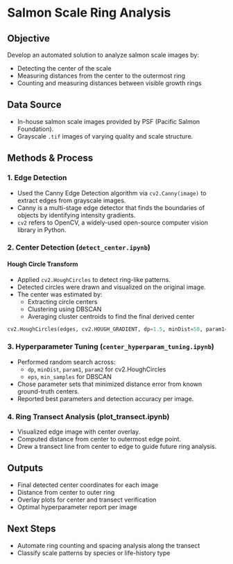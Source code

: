 # Salmon Scale Ring Analysis

## Objective
Develop an automated solution to analyze salmon scale images by:
- Detecting the center of the scale
- Measuring distances from the center to the outermost ring
- Counting and measuring distances between visible growth rings

## Data Source
- In-house salmon scale images provided by PSF (Pacific Salmon Foundation).
- Grayscale `.tif` images of varying quality and scale structure.

## Methods & Process

### 1. Edge Detection
- Used the Canny Edge Detection algorithm via `cv2.Canny(image)` to extract edges from grayscale images.
- Canny is a multi-stage edge detector that finds the boundaries of objects by identifying intensity gradients.
- `cv2` refers to OpenCV, a widely-used open-source computer vision library in Python.

### 2. Center Detection (`detect_center.ipynb`)

#### Hough Circle Transform
- Applied `cv2.HoughCircles` to detect ring-like patterns.
- Detected circles were drawn and visualized on the original image.
- The center was estimated by:
  - Extracting circle centers
  - Clustering using DBSCAN
  - Averaging cluster centroids to find the final derived center

```python
cv2.HoughCircles(edges, cv2.HOUGH_GRADIENT, dp=1.5, minDist=50, param1=90, param2=35)
```

### 3. Hyperparameter Tuning (`center_hyperparam_tuning.ipynb`)
- Performed random search across:
  - `dp`, `minDist`, `param1`, `param2` for cv2.HoughCircles
  - `eps`, `min_samples` for DBSCAN
- Chose parameter sets that minimized distance error from known ground-truth centers.
- Reported best parameters and detection accuracy per image.

### 4. Ring Transect Analysis (plot_transect.ipynb)
- Visualized edge image with center overlay.
- Computed distance from center to outermost edge point.
- Drew a transect line from center to edge to guide future ring analysis.

## Outputs
- Final detected center coordinates for each image
- Distance from center to outer ring
- Overlay plots for center and transect verification
- Optimal hyperparameter report per image

## Next Steps
- Automate ring counting and spacing analysis along the transect
- Classify scale patterns by species or life-history type
